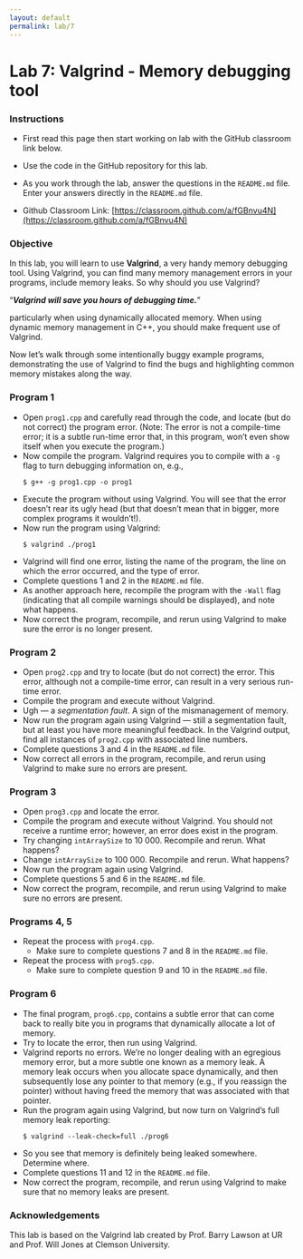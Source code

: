 ```yaml
---
layout: default
permalink: lab/7
---
```


# Lab 7: Valgrind - Memory debugging tool

### Instructions
* First read this page then start working on lab with the GitHub classroom link below.

* Use the code in the GitHub repository for this lab.

* As you work through the lab, answer the questions in the `README.md` file. Enter your answers directly in the `README.md` file.

* Github Classroom Link: [https://classroom.github.com/a/fGBnvu4N](https://classroom.github.com/a/fGBnvu4N)


### Objective
In this lab, you will learn to use __Valgrind__, a very handy memory debugging tool. Using Valgrind, you can find many memory management errors in your programs, include memory leaks. So why should you use Valgrind? 

“___Valgrind will save you hours of debugging time.___”

particularly when using dynamically allocated memory. When using dynamic memory management in C++, you should make frequent use of Valgrind.

Now let’s walk through some intentionally buggy example programs, demonstrating the use of Valgrind to find the bugs and highlighting common memory mistakes along the way.

### Program 1

* Open `prog1.cpp` and carefully read through the code, and locate (but do not correct) the program error. (Note: The error is not a compile-time error; it is a subtle run-time error that, in this program, won’t even show itself when you execute the program.)
* Now compile the program. Valgrind requires you to compile with a `-g` flag to turn debugging information on, e.g.,
    ```
    $ g++ -g prog1.cpp -o prog1
    ```     
* Execute the program without using Valgrind. You will see that the error doesn’t rear its ugly head (but that doesn’t mean that in bigger, more complex programs it wouldn’t!).
* Now run the program using Valgrind:
    ```
    $ valgrind ./prog1
    ```       
* Valgrind will find one error, listing the name of the program, the line on which the error occurred, and the type of error.
* Complete questions 1 and 2 in the `README.md` file.
* As another approach here, recompile the program with the `-Wall` flag (indicating that all compile warnings should be displayed), and note what happens.
* Now correct the program, recompile, and rerun using Valgrind to make sure the error is no longer present.

### Program 2
 
* Open `prog2.cpp` and try to locate (but do not correct) the error. This error, although not a compile-time error, can result in a very serious run-time error.
* Compile the program and execute without Valgrind. 
* Ugh — a _segmentation fault_. A sign of the  mismanagement of memory.
* Now run the program again using Valgrind — still a segmentation fault, but at least you have more meaningful feedback. In the Valgrind output, find all instances of `prog2.cpp` with associated line numbers.
* Complete questions 3 and 4 in the `README.md` file.
* Now correct all errors in the program, recompile, and rerun using Valgrind to make sure no errors are present.

### Program 3

* Open `prog3.cpp` and locate the error.
* Compile the program and execute without Valgrind. You should not receive a runtime error; however, an error does exist in the program.
* Try changing `intArraySize` to 10 000. Recompile and rerun. What happens?
* Change `intArraySize` to 100 000. Recompile and rerun. What happens?
* Now run the program again using Valgrind.
* Complete questions 5 and 6 in the `README.md` file.
* Now correct the program, recompile, and rerun using Valgrind to make sure no errors are present.

### Programs 4, 5

* Repeat the process with `prog4.cpp`. 
    - Make sure to complete questions 7 and 8 in the `README.md` file.
* Repeat the process with `prog5.cpp`. 
    - Make sure to complete question 9 and 10 in the `README.md` file. 

### Program 6

* The final program, `prog6.cpp`, contains a subtle error that can come back to really bite you in programs that dynamically allocate a lot of memory.
* Try to locate the error, then run using Valgrind.
* Valgrind reports no errors. We’re no longer dealing with an egregious memory error, but a more subtle one known as a memory leak. A memory leak occurs when you allocate space dynamically, and then subsequently lose any pointer to that memory (e.g., if you reassign the pointer) without having freed the memory that was associated with that pointer.
* Run the program again using Valgrind, but now turn on Valgrind’s full memory leak reporting:
    ```
    $ valgrind --leak-check=full ./prog6
    ```        
* So you see that memory is definitely being leaked somewhere. Determine where.
* Complete questions 11 and 12 in the `README.md` file.
* Now correct the program, recompile, and rerun using Valgrind to make sure that no memory leaks are present.


### Acknowledgements

This lab is based on the Valgrind lab created by Prof. Barry Lawson at UR and Prof. Will Jones at Clemson University. 